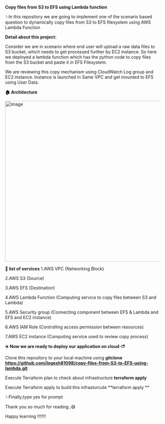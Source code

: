 **Copy files from S3 to EFS using Lambda function**

✨In this repository we are going to implement one of the scenario based question to dynamically copy files from S3 to EFS filesystem using AWS Lambda Function 

**Detail about this project:**

Consider we are in scenario where end user will upload a raw data files to S3 bucket, which needs to get processed further by EC2 instance.  So here we deployed a lambda function which has the python code to copy files from the S3 bucket and paste it in EFS Filesystem.  

We are reviewing this copy mechanism using CloudWatch Log group and EC2 instance.  Instance is launched in Same VPC and get mounted to EFS using User Data.



**🏠 Architecture**

<img width="522" alt="image" src="https://github.com/logesh81098/copy-files-from-S3-to-EFS-using-lambda/assets/83343125/45f5df84-0be5-49f7-9dda-00adb2617cbd">



**📃 list of services**
1.AWS VPC (Networking Block)

2.AWS S3 (Source)

3.AWS EFS (Destination)

4.AWS Lambda Function (Computing service to copy files between S3 and Lambda)

5.AWS Security group (Connecting component between EFS & Lambda and EFS and EC2 instance)

6.AWS IAM Role (Controlling access permission between resources)

7.AWS EC2 instance (Computing service used to review copy process)

**✈️ Now we are ready to deploy our application on cloud ⛅**

Clone this repository to your local machine using 
**gitclone https://github.com/logesh81098/copy-files-from-S3-to-EFS-using-lambda.git**

Execute Terraform plan to check about infrastructure 
**terraform apply**

Execute Terraform apply to build this infrasturcute 
**terraform apply **

✨Finally,type yes for prompt 

Thank you so much for reading..😅 

Happy learning !!!!!!!
